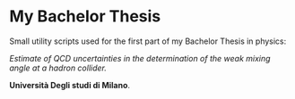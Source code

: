 # My Bachelor Thesis 
Small utility scripts used for the first part of my Bachelor Thesis in physics:

_Estimate of QCD uncertainties in the determination of the weak mixing angle at a hadron collider._

__Università Degli studi di Milano__.
